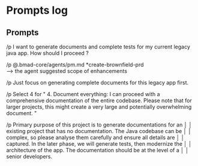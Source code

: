 # Prompts log

## Prompts
/p
I want to generate documents and complete tests for my current legacy java app. How should I proceed ?    

/p
@.bmad-core/agents/pm.md *create-brownfield-prd   
--> the agent suggested scope of enhancements

/p
Just focus on generating complete documents for this legacy app first.

/p
Select 4 for
"
 4. Document everything: I can proceed with a comprehensive documentation of the
      entire codebase. Please note that for larger projects, this might create a very
      large and potentially overwhelming document.
"

/p
Primary purpose of this project is to generate documentations for an           │
│   existing project that has no documentation. The Java codebase can be           │
│   complex, so please analyse them carefully and ensure all details are           │
│   captured. In the later phase, we will generate tests, then modernize the       │
│   architecture of the app. The documentation should be at the level of a         │
│   senior developers.   

